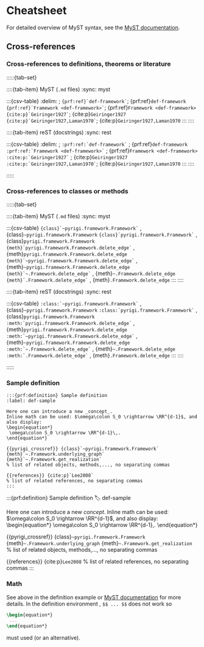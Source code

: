 # Cheatsheet

For detailed overview of MyST syntax, see the [MyST documentation](https://myst-parser.readthedocs.io/en/latest/syntax/typography.html).

## Cross-references

### Cross-references to definitions, theorems or literature

:::::{tab-set}

::::{tab-item} MyST (`.md` files)
:sync: myst

:::{csv-table}
:delim: ;
`` {prf:ref}`def-framework` ``; {prf:ref}`def-framework`
`` {prf:ref}`Framework <def-framework>` ``; {prf:ref}`Framework <def-framework>`
`` {cite:p}`Geiringer1927` ``; {cite:p}`Geiringer1927` 
`` {cite:p}`Geiringer1927,Laman1970` ``; {cite:p}`Geiringer1927,Laman1970` 
:::
::::

::::{tab-item} reST  (docstrings)
:sync: rest

:::{csv-table}
:delim: ;
`` :prf:ref:`def-framework` `` ; {prf:ref}`def-framework`
`` :prf:ref:`Framework <def-framework>` `` ; {prf:ref}`Framework <def-framework>`
`` :cite:p:`Geiringer1927` `` ; {cite:p}`Geiringer1927`
`` :cite:p:`Geiringer1927,Laman1970` ``; {cite:p}`Geiringer1927,Laman1970` 
:::
::::

:::::



### Cross-references to classes or methods


:::::{tab-set}

::::{tab-item} MyST (`.md` files)
:sync: myst

:::{csv-table}
`` {class}`~pyrigi.framework.Framework` `` , {class}`~pyrigi.framework.Framework`
`` {class}`pyrigi.framework.Framework` `` , {class}`pyrigi.framework.Framework`
`` {meth}`pyrigi.framework.Framework.delete_edge` `` , {meth}`pyrigi.framework.Framework.delete_edge`
`` {meth}`~pyrigi.framework.Framework.delete_edge` `` , {meth}`~pyrigi.framework.Framework.delete_edge`
`` {meth}`~.Framework.delete_edge` `` , {meth}`~.Framework.delete_edge`
`` {meth}`.Framework.delete_edge` `` , {meth}`.Framework.delete_edge`
:::
::::

::::{tab-item} reST  (docstrings)
:sync: rest

:::{csv-table}
`` :class:`~pyrigi.framework.Framework` `` , {class}`~pyrigi.framework.Framework`
`` :class:`pyrigi.framework.Framework` `` , {class}`pyrigi.framework.Framework`
`` :meth:`pyrigi.framework.Framework.delete_edge` `` , {meth}`pyrigi.framework.Framework.delete_edge`
`` :meth:`~pyrigi.framework.Framework.delete_edge` `` , {meth}`~pyrigi.framework.Framework.delete_edge`
`` :meth:`~.Framework.delete_edge` `` , {meth}`~.Framework.delete_edge`
`` :meth:`.Framework.delete_edge` `` , {meth}`.Framework.delete_edge`
:::
::::

:::::


### Sample definition

````myst
:::{prf:definition} Sample definition
:label: def-sample

Here one can introduce a new _concept_.
Inline math can be used: $\omega\colon S_0 \rightarrow \RR^{d-1}$, and also display:
\begin{equation*}
 \omega\colon S_0 \rightarrow \RR^{d-1}\,.
\end{equation*} 

{{pyrigi_crossref}} {class}`~pyrigi.framework.Framework`
{meth}`~.Framework.underlying_graph`
{meth}`~.Framework.get_realization`
% list of related objects, methods,..., no separating commas

{{references}} {cite:p}`Lee2008`
% list of related references, no separating commas
:::
````

:::{prf:definition} Sample definition
:label: def-sample

Here one can introduce a new _concept_.
Inline math can be used: $\omega\colon S_0 \rightarrow \RR^{d-1}$, and also display:
\begin{equation*}
 \omega\colon S_0 \rightarrow \RR^{d-1}\,.
\end{equation*} 

{{pyrigi_crossref}} {class}`~pyrigi.framework.Framework`
{meth}`~.Framework.underlying_graph`
{meth}`~.Framework.get_realization`
% list of related objects, methods,..., no separating commas

{{references}} {cite:p}`Lee2008`
% list of related references, no separating commas
:::

### Math

See above in the definition example or [MyST documentation](https://myst-parser.readthedocs.io/en/latest/syntax/math.html) for more details.
In the definition environment , `$$ ... $$` does not work so
````latex
\begin{equation*}
 ...
\end{equation*}
````
must used (or an alternative). 